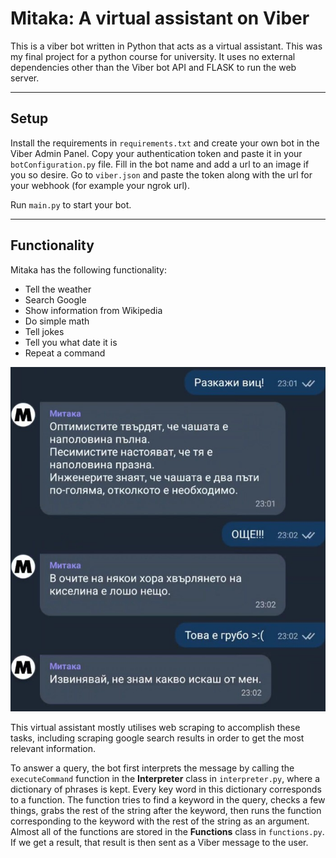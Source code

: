 # Mitaka: A virtual assistant on Viber

This is a viber bot written in Python that acts as a virtual assistant. This was my final project for a python course for university. It uses no external dependencies other than the Viber bot API and FLASK to run the web server.

---

## Setup

Install the requirements in `requirements.txt` and create your own bot in the Viber Admin Panel. Copy your authentication token and paste it in your `botConfiguration.py` file. Fill in the bot name and add a url to an image if you so desire. Go to `viber.json` and paste the token along with the url for your webhook (for example your ngrok url).

Run `main.py` to start your bot.

---

## Functionality

Mitaka has the following functionality:
- Tell the weather
- Search Google
- Show information from Wikipedia
- Do simple math
- Tell jokes
- Tell you what date it is
- Repeat a command

![A showcase of Mitaka's functionality](joke.jpg)

This virtual assistant mostly utilises web scraping to accomplish these tasks, including scraping google search results in order to get the most relevant information.

To answer a query, the bot first interprets the message by calling the `executeCommand` function in the __Interpreter__ class in `interpreter.py`, where a dictionary of phrases is kept. Every key word in this dictionary corresponds to a function. The function tries to find a keyword in the query, checks a few things, grabs the rest of the string after the keyword, then runs the function corresponding to the keyword with the rest of the string as an argument. Almost all of the functions are stored in the __Functions__ class in `functions.py`. If we get a result, that result is then sent as a Viber message to the user.